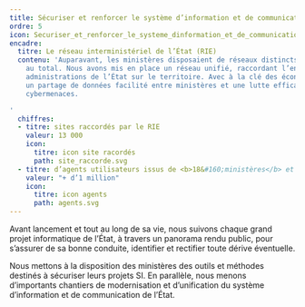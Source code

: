 ```yaml
---
title: Sécuriser et renforcer le système d’information et de communication de l’État
ordre: 5
icon: Securiser_et_renforcer_le_systeme_dinformation_et_de_communication_de_letat.svg
encadre:
  titre: Le réseau interministériel de l’État (RIE)
  contenu: 'Auparavant, les ministères disposaient de réseaux distincts, une quinzaine
    au total. Nous avons mis en place un réseau unifié, raccordant l’ensemble des
    administrations de l’État sur le territoire. Avec à la clé des économies d’échelle,
    un partage de données facilité entre ministères et une lutte efficace contre les
    cybermenaces.

'
  chiffres:
  - titre: sites raccordés par le RIE
    valeur: 13 000
    icon:
      titre: icon site racordés
      path: site_raccorde.svg
  - titre: d’agents utilisateurs issus de <b>18&#160;ministères</b> et administrations
    valeur: "+ d’1 million"
    icon:
      titre: icon agents
      path: agents.svg
---
```


Avant lancement et tout au long de sa vie, nous suivons chaque grand projet informatique de l’État, à travers un panorama rendu public, pour s’assurer de sa bonne conduite, identifier et rectifier toute dérive éventuelle.

Nous mettons à la disposition des ministères des outils et méthodes destinés à sécuriser
leurs projets SI. En parallèle, nous menons d’importants chantiers de modernisation
et d’unification du système d’information et de communication de l’État.

